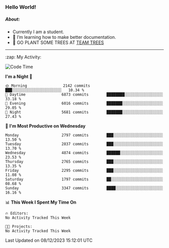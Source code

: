 ### Hello World!

##### About:
- Currently I am a student.
- 🌱 I’m learning how to make better documentation.
- 🌱 GO PLANT SOME TREES AT [TEAM TREES](https://teamtrees.org/)

---
  <summary>:zap: My Activity:</summary>
  
<!--START_SECTION:waka-->
![Code Time](http://img.shields.io/badge/Code%20Time-1%2C267%20hrs%2047%20mins-blue)

**I'm a Night 🦉** 

```text
🌞 Morning                2142 commits        ███░░░░░░░░░░░░░░░░░░░░░░   10.34 % 
🌆 Daytime                6873 commits        ████████░░░░░░░░░░░░░░░░░   33.18 % 
🌃 Evening                6016 commits        ███████░░░░░░░░░░░░░░░░░░   29.05 % 
🌙 Night                  5681 commits        ███████░░░░░░░░░░░░░░░░░░   27.43 % 
```
📅 **I'm Most Productive on Wednesday** 

```text
Monday                   2797 commits        ███░░░░░░░░░░░░░░░░░░░░░░   13.50 % 
Tuesday                  2837 commits        ███░░░░░░░░░░░░░░░░░░░░░░   13.70 % 
Wednesday                4874 commits        ██████░░░░░░░░░░░░░░░░░░░   23.53 % 
Thursday                 2765 commits        ███░░░░░░░░░░░░░░░░░░░░░░   13.35 % 
Friday                   2295 commits        ███░░░░░░░░░░░░░░░░░░░░░░   11.08 % 
Saturday                 1797 commits        ██░░░░░░░░░░░░░░░░░░░░░░░   08.68 % 
Sunday                   3347 commits        ████░░░░░░░░░░░░░░░░░░░░░   16.16 % 
```


📊 **This Week I Spent My Time On** 

```text
🔥 Editors: 
No Activity Tracked This Week

🐱‍💻 Projects: 
No Activity Tracked This Week
```


 Last Updated on 08/12/2023 15:12:01 UTC
<!--END_SECTION:waka-->
